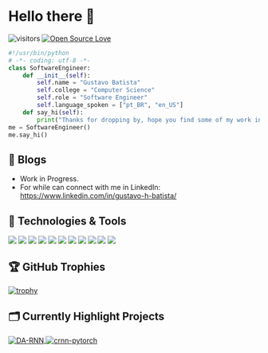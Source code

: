 # Hello there 👋

![visitors](https://visitor-badge.laobi.icu/badge?page_id=casualmente)
[![Open Source Love](https://badges.frapsoft.com/os/v1/open-source.svg?v=102)](https://github.com/ellerbrock/open-source-badge/)


```python
#!/usr/bin/python
# -*- coding: utf-8 -*-
class SoftwareEngineer:
    def __init__(self):
        self.name = "Gustavo Batista"
        self.college = "Computer Science"
        self.role = "Software Engineer"
        self.language_spoken = ["pt_BR", "en_US"]
    def say_hi(self):
        print("Thanks for dropping by, hope you find some of my work interesting.")
me = SoftwareEngineer()
me.say_hi()
```
## 📝 Blogs

- Work in Progress.
- For while can connect with me in LinkedIn: https://www.linkedin.com/in/gustavo-h-batista/

## 🔧 Technologies & Tools

![](https://img.shields.io/badge/OS-Linux-informational?style=flat&logo=linux&logoColor=white&color=6aa6f8)
![](https://img.shields.io/badge/OS-Windows-informational?style=flat&logo=windows&logoColor=white&color=6aa6f8)
![](https://img.shields.io/badge/Editor-VS_Code-informational?style=flat&logo=visual-studio-code&logoColor=white&color=6aa6f8)
![](https://img.shields.io/badge/Code-Python-informational?style=flat&logo=python&logoColor=white&color=6aa6f8)
![](https://img.shields.io/badge/Code-JavaScript-informational?style=flat&logo=javascript&logoColor=white&color=6aa6f8)
![](https://img.shields.io/badge/Code-TypeScript-informational?style=flat&logo=typescript&logoColor=white&color=6aa6f8)
![](https://img.shields.io/badge/Code-React-informational?style=flat&logo=react&logoColor=white&color=6aa6f8)
![](https://img.shields.io/badge/Tools-SQL-informational?style=flat&logo=sql&logoColor=white&color=6aa6f8)
![](https://img.shields.io/badge/Tools-NodeJS-informational?style=flat&logo=nodejs&logoColor=white&color=6aa6f8)
![](https://img.shields.io/badge/Tools-HTML-informational?style=flat&logo=html&logoColor=white&color=6aa6f8)
![](https://img.shields.io/badge/Tools-CSS-informational?style=flat&logo=css&logoColor=white&color=6aa6f8)



<!-- ## &#x1f4c8; GitHub Stats
<a href="https://github.com/casualmente">
  <img align="center" src="https://github-readme-stats.vercel.app/api/top-langs/?username=casualmente&hide=c%2B%2B,c,matlab,assembly&title_color=6aa6f8&text_color=8a919a&icon_color=6aa6f8&bg_color=22272e" alt="Casual's GitHub Stats" />
</a>
<a href="https://github.com/casualmente">
  <img align="center" src="https://github-readme-stats.vercel.app/api?username=casualmente&show_icons=true&line_height=27&count_private=true&title_color=6aa6f8&text_color=8a919a&icon_color=6aa6f8&bg_color=22272e" alt="Casual's GitHub Stats" />
</a> -->

## 🏆 GitHub Trophies

[![trophy](https://github-profile-trophy.vercel.app/?username=casualmente&theme=nord&column=7)](https://github.com/ryo-ma/github-profile-trophy)

## 🗂️ Currently Highlight Projects

<a href="https://github.com/casualmente/Nlw-esports-web-and-mobile-app">
  <img align="center" src="https://github-readme-stats.vercel.app/api/pin/?username=casualmente&repo=Nlw-esports-web-and-mobile-app&show_icons=true&line_height=27&title_color=6aa6f8&text_color=8a919a&icon_color=6aa6f8&bg_color=22272e" alt="DA-RNN" />
</a>

<a href="https://github.com/casualmente/ignite-lab-design-system">
  <img align="center" src="https://github-readme-stats.vercel.app/api/pin/?username=casualmente&repo=ignite-lab-design-system&show_icons=true&line_height=27&title_color=6aa6f8&text_color=8a919a&icon_color=6aa6f8&bg_color=22272e" alt="crnn-pytorch" />
</a>

<!-- ## 👨‍💻 This week, I spent my time on:
[![casual's wakatime stats](https://github-readme-stats.vercel.app/api/wakatime?username=nazhenye&line_height=27&title_color=6aa6f8&text_color=8a919a&icon_color=6aa6f8&bg_color=22272e)](https://github.com/anuraghazra/github-readme-stats) -->
